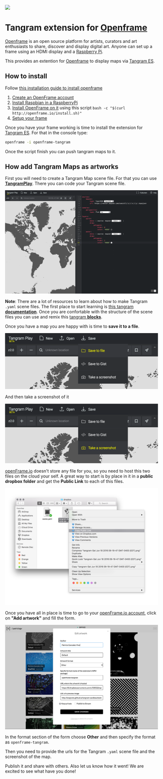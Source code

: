 ![](imgs/00.gif)

# Tangram extension for [Openframe](http://openframe.io/)

[Openframe](http://openframe.io/) is an open source platform for artists, curators and art enthusiasts to share, discover and display digital art.  Anyone can set up a frame using an HDMI display and a [Raspberry Pi](https://www.raspberrypi.org/).

This provides an extention for [Openframe](http://openframe.io/) to display maps via [Tangram ES](https://github.com/tangrams/tangram-es).

## How to install

Follow [this installation guide to install openframe](https://github.com/OpenframeProject/Openframe/wiki/Openframe-user-guide)

1. [Create an OpenFrame account](https://github.com/OpenframeProject/Openframe/wiki/Openframe-user-guide#1-create-a-user-account)
2. [Install Raspbian in a RaspberryPi](https://github.com/OpenframeProject/Openframe/wiki/Openframe-user-guide#20-initial-setup)
3. [Install OpenFrame on it](https://github.com/OpenframeProject/Openframe/wiki/Openframe-user-guide#21-install-openframe) using this script ```bash -c "$(curl http://openframe.io/install.sh)"```
4. [Setup your frame](https://github.com/OpenframeProject/Openframe/wiki/Openframe-user-guide#22-start-the-frame)

Once you have your frame working is time to install the extension for [Tangram ES](https://github.com/tangrams/tangram-es). For that in the console type:

```bash
openframe -i openframe-tangram 
```

Once the script finish you can push tangram maps to it.

## How add Tangram Maps as artworks

First you will need to create a Tangram Map scene file. For that you can use [**TangramPlay**](https://mapzen.com/tangram/play/). There you can code your Tangram scene file. 

![](imgs/02.png) 

**Note**: There are a lot of resources to learn about how to make Tangram ```.yaml``` scene files. The first place to start learning is [this tangram **documentation**](https://mapzen.com/documentation/tangram/). Once you are confortable with the structure of the scene files you can use and remix this [tangram **blocks**](http://tangrams.github.io/blocks/).

Once you have a map you are happy with is time to **save it to a file**.

![](imgs/03.png)

And then take a screenshot of it 

![](imgs/04.png)

[openFrame.io](http://openframe.io) doesn't store any file for you, so you need to host this two files on the cloud your self. A great way to start is by place in it in a **public dropbox folder** and get the **Public Link** to each of this files.

![](imgs/05.png)

Once you have all in place is time to go to your [openFrame.io account](http://openframe.io), click on **"Add artwork"** and fill the form.

![](imgs/01.png) 

In the format section of the form choose **Other** and then specify the format as ```openframe-tangram```.

Then you need to provide the urls for the Tangram ```.yaml``` scene file and the screenshot of the map.

Publish it and share with others. Also let us know how it went! We are excited to see what have you done!

